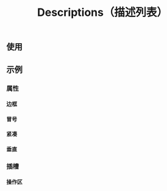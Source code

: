 ﻿---
title: Descriptions（描述列表）
desc: "展示多个字段。"
related:
  - /blazor/components/lists
  - /blazor/components/data-tables
  - /blazor/components/not-grouped
---

## 使用

<masa-example file="Examples.components.descriptions.Usage"></masa-example>

## 示例

### 属性

#### 边框

<masa-example file="Examples.components.descriptions.Bordered"></masa-example>

#### 冒号

<masa-example file="Examples.components.descriptions.Colon"></masa-example>

#### 紧凑

<masa-example file="Examples.components.descriptions.Dense"></masa-example>

#### 垂直

<masa-example file="Examples.components.descriptions.Vertical"></masa-example>

### 插槽

#### 操作区

<masa-example file="Examples.components.descriptions.Actions"></masa-example>
